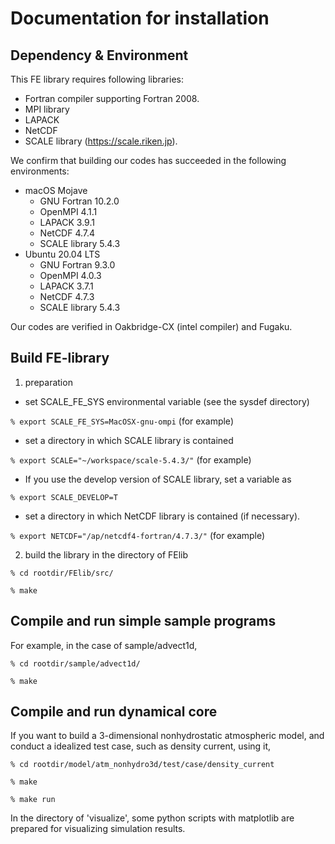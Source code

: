 # Documentation for installation 

## Dependency & Environment

This FE library requires following libraries: 
  - Fortran compiler supporting Fortran 2008. 
  - MPI library
  - LAPACK
  - NetCDF
  - SCALE library (https://scale.riken.jp). 

We confirm that building our codes has succeeded in the following environments:
  - macOS Mojave
    - GNU Fortran 10.2.0
    - OpenMPI 4.1.1
    - LAPACK 3.9.1
    - NetCDF 4.7.4
    - SCALE library 5.4.3
  - Ubuntu 20.04 LTS
    - GNU Fortran 9.3.0
    - OpenMPI 4.0.3
    - LAPACK 3.7.1
    - NetCDF 4.7.3
    - SCALE library 5.4.3

Our codes are verified in Oakbridge-CX (intel compiler) and Fugaku. 

## Build FE-library 

1. preparation
  - set SCALE_FE_SYS environmental variable (see the sysdef directory)

  `% export SCALE_FE_SYS=MacOSX-gnu-ompi`   (for example)

  - set a directory in which SCALE library is contained

  `% export SCALE="~/workspace/scale-5.4.3/"`   (for example)

  - If you use the develop version of SCALE library, set a variable as

  `% export SCALE_DEVELOP=T`

  - set a directory in which NetCDF library is contained (if necessary).

  `% export NETCDF="/ap/netcdf4-fortran/4.7.3/"`   (for example)

2. build the library in the directory of FElib

 `% cd rootdir/FElib/src/`

 `% make`

## Compile and run simple sample programs

 For example, in the case of sample/advect1d, 
 
 `% cd rootdir/sample/advect1d/`

 `% make`

## Compile and run dynamical core

 If you want to build a 3-dimensional nonhydrostatic atmospheric model, 
 and conduct a idealized test case, such as density current, using it, 
 
 `% cd rootdir/model/atm_nonhydro3d/test/case/density_current`

 `% make`

 `% make run`

 In the directory of 'visualize', some python scripts with matplotlib 
 are prepared for visualizing simulation results. 

